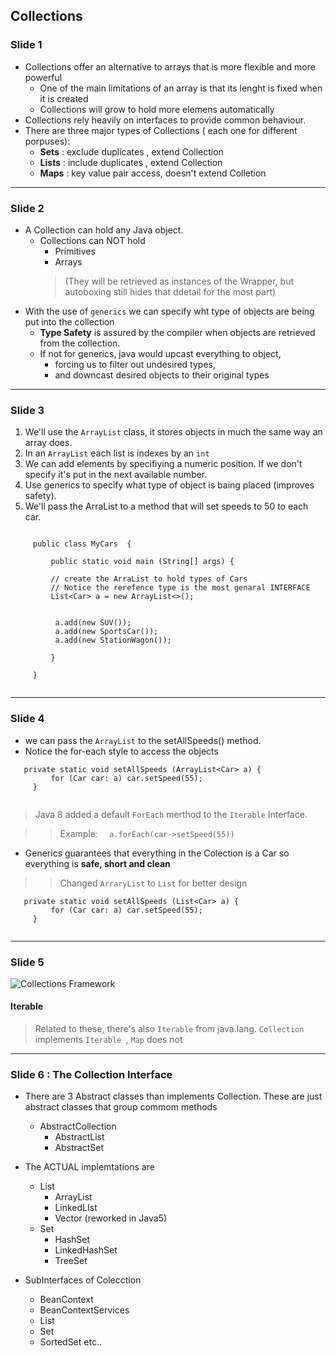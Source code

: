 ## Collections

 ### Slide 1
 
- Collections offer an alternative to arrays that is more flexible and more powerful
  	- One of the main limitations of an array is that its lenght is fixed when it is created
  	- Collections will grow to hold more elemens automatically
- Collections rely heavily on interfaces to provide common behaviour.
- There are three major types of Collections ( each one for different porpuses):
    - **Sets**  : exclude duplicates , extend Collection
    - **Lists** : include duplicates , extend Collection
    - **Maps** : key value pair access, doesn't extend Colletion

---

 ### Slide 2
 
 - A Collection can hold any Java object.
    - Collections can NOT hold
        - Primitives 
        - Arrays
        > (They will be retrieved as instances of the Wrapper, but autoboxing still hides that ddetail for the most part) 
 
 * With  the use of `generics` we can specify wht type of objects are being put into the collection
   *  **Type Safety** is assured by the compiler when objects are retrieved from the collection.
   *  If not for generics, java would upcast everything to object, 
        *    forcing us to filter out undesired types,
        *    and downcast desired objects to their original types

---

 ### Slide 3
 
 1.  We'll use the `ArrayList` class, it stores objects in much the same way an array does.
 2.  In an  `ArrayList` each list is indexes by an `int`
 3.  We can add elements by specifiying a numeric position. If we don't specify it's put in the next available number.
 4. Use generics to specify what type of object is baing placed (improves safety).
 5. We'll pass the ArraList to a method that will set speeds to 50 to each car.
 
 ```
 
      public class MyCars  {
          
          public static void main (String[] args) {
          
          // create the ArraList to hold types of Cars
          // Notice the rerefence type is the most genaral INTERFACE
          List<Car> a = new ArrayList<>();
          
          
           a.add(new SUV());
           a.add(new SportsCar());
           a.add(new StationWagon());
          
          }
      
      }
 
 
 ```

---

 ### Slide 4 
 
 -  we can pass the `ArrayList` to the  setAllSpeeds() method.
 -  Notice the for-each style to access the objects 

``` 
   private static void setAllSpeeds (ArrayList<Car> a) {
         for (Car car: a) car.setSpeed(55);
     }
     
  ```
  
  > Java 8 added a default `ForEach` merthod to the  `Iterable` Interface.

   >>  Example: 
      ```   a.forEach(car->setSpeed(55)) ``` 
      
  - Generics guarantees that everything in the Colection is a Car so everything is **safe, short and clean**     

   
   >> Changed  `ArraryList` to   `List`  for better design

``` 
   private static void setAllSpeeds (List<Car> a) {
         for (Car car: a) car.setSpeed(55);
     }
     
  ```
---

### Slide 5




![Collections Framework](https://user-images.githubusercontent.com/63612112/194017934-0ee13b87-21b4-40cc-a0c4-f9db04548e59.png)


  #### Iterable
  
  
> Related to these, there's also `Iterable` from java.lang. 
> `Collection` implements `Iterable `, `Map` does not

---



### Slide 6 : The Collection Interface

* There are 3 Abstract classes than implements Collection. 
  These are just abstract classes that group commom methods
    * AbstractCollection
      * AbstractList
      * AbstractSet
 * The ACTUAL implemtations are
     * List
        * ArrayList
        * LinkedLIst
        * Vector (reworked in Java5)
     * Set
       *  HashSet
       *  LinkedHashSet
       *  TreeSet
  
  * SubInterfaces of Colecction

      * BeanContext
      * BeanContextServices
      * List
      * Set
      * SortedSet
      etc..


